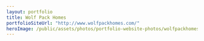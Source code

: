 ```yaml
---
layout: portfolio
title: Wolf Pack Homes
portfolioSiteUrl: "http://www.wolfpackhomes.com/"
heroImage: /public/assets/photos/portfolio-website-photos/wolfpackhomes-scr.png
---
```


